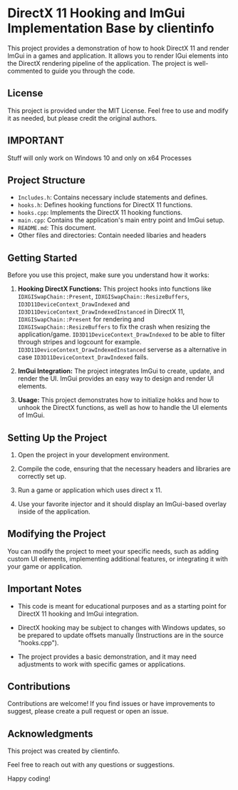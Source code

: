 # DirectX 11 Hooking and ImGui Implementation Base by clientinfo

This project provides a demonstration of how to hook DirectX 11 and render ImGui in a games and application.
It allows you to render IGui elements into the DirectX rendering pipeline of the application.
The project is well-commented to guide you through the code.

## License

This project is provided under the MIT License. Feel free to use and modify it as needed, but please credit the original authors.

## IMPORTANT
Stuff will only work on Windows 10 and only on x64 Processes

## Project Structure

- `Includes.h`: Contains necessary include statements and defines.
- `hooks.h`: Defines hooking functions for DirectX 11 functions.
- `hooks.cpp`: Implements the DirectX 11 hooking functions.
- `main.cpp`: Contains the application's main entry point and ImGui setup.
- `README.md`: This document.
- Other files and directories: Contain needed libaries and headers

## Getting Started

Before you use this project, make sure you understand how it works:

1. **Hooking DirectX Functions:** This project hooks into functions like `IDXGISwapChain::Present`, `IDXGISwapChain::ResizeBuffers`, `ID3D11DeviceContext_DrawIndexed` and `ID3D11DeviceContext_DrawIndexedInstanced` in DirectX 11, `IDXGISwapChain::Present` for rendering and `IDXGISwapChain::ResizeBuffers` to fix the crash when resizing the application/game. `ID3D11DeviceContext_DrawIndexed` to be able to filter through stripes and logcount for example. `ID3D11DeviceContext_DrawIndexedInstanced` serverse as a alternative in case `ID3D11DeviceContext_DrawIndexed` fails.

2. **ImGui Integration:** The project integrates ImGui to create, update, and render the UI. ImGui provides an easy way to design and render UI elements.

3. **Usage:** This project demonstrates how to initialize hokks and how to unhook the DirectX functions, as well as how to handle the UI elements of ImGui.

## Setting Up the Project

1. Open the project in your development environment.

2. Compile the code, ensuring that the necessary headers and libraries are correctly set up.

3. Run a game or application which uses direct x 11.

4. Use your favorite injector and it should display an ImGui-based overlay inside of the application.
   
## Modifying the Project

You can modify the project to meet your specific needs, such as adding custom UI elements, implementing additional features, or integrating it with your game or application.

## Important Notes

- This code is meant for educational purposes and as a starting point for DirectX 11 hooking and ImGui integration.

- DirectX hooking may be subject to changes with Windows updates, so be prepared to update offsets manually (Instructions are in the source "hooks.cpp").

- The project provides a basic demonstration, and it may need adjustments to work with specific games or applications.

## Contributions

Contributions are welcome! If you find issues or have improvements to suggest, please create a pull request or open an issue.

## Acknowledgments

This project was created by clientinfo.

Feel free to reach out with any questions or suggestions.

Happy coding!
